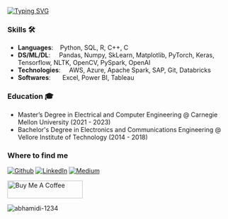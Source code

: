 [![Typing SVG](https://readme-typing-svg.demolab.com/?height=60&width=600&duration=2000&lines=Hi+there+👋;My+name+is+Abhishek+Bhamidipati;I+am+a+Data+Enthusiast;Pls+give+job)](https://git.io/typing-svg)

<!--
**abhamidi-1234/abhamidi-1234** is a ✨ _special_ ✨ repository because its `README.md` (this file) appears on your GitHub profile.

Here are some ideas to get you started:

- 🔭 I’m currently working on ...
- 🌱 I’m currently learning ...
- 👯 I’m looking to collaborate on ...
- 🤔 I’m looking for help with ...
- 💬 Ask me about ...
- 📫 How to reach me: ...
- 😄 Pronouns: ...
- ⚡ Fun fact: ...


![Top Langs](https://github-readme-stats.vercel.app/api/top-langs/?username=abhamidi-1234&layout=compact)
-->

### Skills 🛠️
- **Languages**:&nbsp;&nbsp;&nbsp;             Python, SQL, R, C++, C
- **DS/ML/DL**:  &nbsp;&nbsp;&nbsp;            Pandas, Numpy, SkLearn, Matplotlib, PyTorch, Keras, Tensorflow, NLTK, OpenCV, PySpark, OpenAI
- **Technologies**: &nbsp;&nbsp;&nbsp;         AWS, Azure, Apache Spark, SAP, Git, Databricks 
- **Softwares**:    &nbsp;&nbsp;&nbsp;         Excel, Power BI, Tableau

### Education 🎓
- Master’s Degree in Electrical and Computer Engineering @ Carnegie Mellon University (2021 - 2023)
- Bachelor's Degree in Electronics and Communications Engineering @ Vellore Institute of Technology (2014 - 2018)

<h3>Where to find me</h3>
<p><a href="https://github.com/abhamidi-1234" target="_blank"><img alt="Github" src="https://img.shields.io/badge/GitHub-%2312100E.svg?&style=for-the-badge&logo=Github&logoColor=white" /></a> <a href="https://www.linkedin.com/in/abhishek-bhamidipati/" target="_blank"><img alt="LinkedIn" src="https://img.shields.io/badge/linkedin-%230077B5.svg?&style=for-the-badge&logo=linkedin&logoColor=white" /></a> <a href="https://medium.com/@bhamidipatiabhi" target="_blank"><img alt="Medium" src="https://img.shields.io/badge/medium-%2312100E.svg?&style=for-the-badge&logo=medium&logoColor=white" /></a>
</p>

<a href="https://www.buymeacoffee.com/abhamidi" target="_blank" rel="noreferrer nofollow">
      <img src="https://cdn.buymeacoffee.com/buttons/default-red.png" alt="Buy Me A Coffee" height="40" width="170" >
    </a>

<p align="left">
  <img
    src="https://komarev.com/ghpvc/?username=abhamidi-1234"
    alt="abhamidi-1234"
  />
</p>
